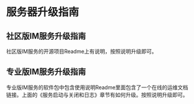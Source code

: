 # 服务器升级指南
## 社区版IM服务升级指南
社区版IM服务的开源项目Readme上有说明，按照说明升级即可。

## 专业版IM服务升级指南
专业版IM服务的软件包中包含使用说明Readme里面包含了一个在线的运维文档链接。上面的《服务启动与关闭和日志》章节有如何升级。按照说明升级即可。
